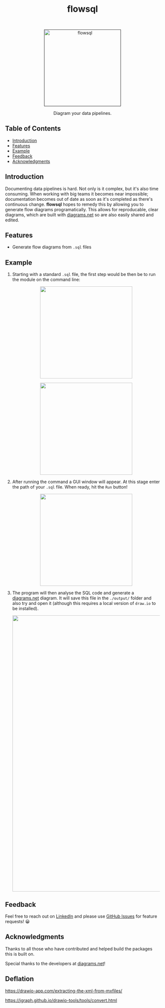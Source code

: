 <h1 align="center">flowsql</h1> <br>
<p align="center">
  <a href="">
    <img alt="flowsql" title="flowsql" src="images/logo.png" width="250">
  </a>
</p>

<p align="center">
  Diagram your data pipelines.
</p>

## Table of Contents

- [Introduction](#introduction)
- [Features](#features)
- [Example](#example)
- [Feedback](#feedback)
- [Acknowledgments](#acknowledgments)

## Introduction

Documenting data pipelines is hard. Not only is it complex, but it's also time consuming. When working with big teams it becomes near impossible; documentation becomes out of date as soon as it's completed as there's continuous change. **flowsql** hopes to remedy this by allowing you to generate flow diagrams programatically. This allows for reproducable, clear diagrams, which are built with [diagrams.net](diagrams.net) so are also easily shared and edited.


## Features

* Generate flow diagrams from `.sql` files


## Example

1. Starting with a standard `.sql` file, the first step would be then be to run the module on the command line:

    <p align="center">
    <img src = "images/example-sql.png" width=300>
    </p>

    <p align="center">
    <img src = "images/example-terminal.png" width=300>
    </p>

1. After running the command a GUI window will appear. At this stage enter the path of your `.sql` file. When ready, hit the `Run` button!

    <p align="center">
    <img src = "images/example-gui.png" width=300>
    </p>

1. The program will then analyse the SQL code and generate a [diagrams.net](diagrams.net) diagram. It will save this file in the `./output/` folder and also try and open it (although this requires a local version of `draw.io` to be installed).

    <p align="center">
    <img src = "images/example-diagram.png" width=900>
    </p>




## Feedback

Feel free to reach out on [LinkedIn](https://www.linkedin.com/in/dominic-herriott/) and please use [GitHub Issues](https://github.com/domherriott/flowsql/issues) for feature requests! :grinning:

## Acknowledgments

Thanks to all those who have contributed and helped build the packages this is built on.

Special thanks to the developers at [diagrams.net](diagrams.net)!


## Deflation
https://drawio-app.com/extracting-the-xml-from-mxfiles/

https://jgraph.github.io/drawio-tools/tools/convert.html